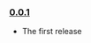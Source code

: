### [0.0.1](https://github.com/jmeas/redux-inconsistent-api/releases/tag/v0.0.1)

- The first release
